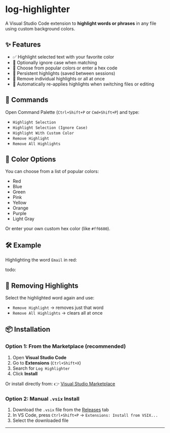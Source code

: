 # log-highlighter

A Visual Studio Code extension to **highlight words or phrases** in any file using custom background colors.

## ✨ Features

- ✅ Highlight selected text with your favorite color
- 🧠 Optionally ignore case when matching
- 🎨 Choose from popular colors or enter a hex code
- 💾 Persistent highlights (saved between sessions)
- 🧹 Remove individual highlights or all at once
- 🔄 Automatically re-applies highlights when switching files or editing

## 🚀 Commands

Open Command Palette (`Ctrl+Shift+P` or `Cmd+Shift+P`) and type:

- `Highlight Selection`
- `Highlight Selection (Ignore Case)`
- `Highlight With Custom Color`
- `Remove Highlight`
- `Remove All Highlights`

## 🎨 Color Options

You can choose from a list of popular colors:
- Red
- Blue
- Green
- Pink
- Yellow
- Orange
- Purple
- Light Gray

Or enter your own custom hex color (like `#ff6600`).

## 🛠 Example

Highlighting the word `Email` in red:

todo:

## 🧹 Removing Highlights

Select the highlighted word again and use:
- `Remove Highlight` → removes just that word  
- `Remove All Highlights` → clears all at once


## 📦 Installation

### Option 1: From the Marketplace (recommended)

1. Open **Visual Studio Code**
2. Go to **Extensions** (`Ctrl+Shift+X`)
3. Search for `Log Highlighter`
4. Click **Install**

Or install directly from:
👉 [Visual Studio Marketplace](https://marketplace.visualstudio.com/items?itemName=JaroslawRoszyk.log-highlighter-plus)


### Option 2: Manual `.vsix` Install

1. Download the `.vsix` file from the [Releases](https://github.com/your-repo/releases) tab
2. In VS Code, press `Ctrl+Shift+P` → `Extensions: Install from VSIX...`
3. Select the downloaded file

---